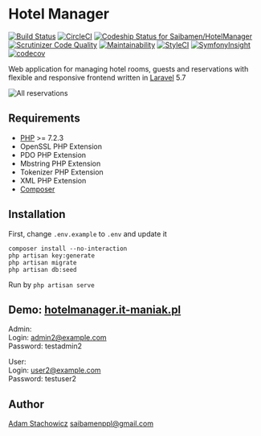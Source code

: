 # Hotel Manager

[![Build Status](https://travis-ci.org/Saibamen/HotelManager.svg)](https://travis-ci.org/Saibamen/HotelManager)
[![CircleCI](https://circleci.com/gh/Saibamen/HotelManager.svg?style=shield)](https://circleci.com/gh/Saibamen/HotelManager)
[![Codeship Status for Saibamen/HotelManager](https://app.codeship.com/projects/4b76fb80-a887-0135-d285-4ac701b81e22/status)](https://app.codeship.com/projects/256229)
[![Scrutinizer Code Quality](https://scrutinizer-ci.com/g/Saibamen/HotelManager/badges/quality-score.png)](https://scrutinizer-ci.com/g/Saibamen/HotelManager/)
[![Maintainability](https://api.codeclimate.com/v1/badges/67e663aaa3bc230a2888/maintainability)](https://codeclimate.com/github/Saibamen/HotelManager/maintainability)
[![StyleCI](https://styleci.io/repos/77186372/shield)](https://styleci.io/repos/77186372)
[![SymfonyInsight](https://insight.symfony.com/projects/37d84994-c778-4373-94f2-a3218c22f96d/mini.svg)](https://insight.symfony.com/projects/37d84994-c778-4373-94f2-a3218c22f96d)
[![codecov](https://codecov.io/gh/Saibamen/HotelManager/branch/master/graph/badge.svg)](https://codecov.io/gh/Saibamen/HotelManager)

Web application for managing hotel rooms, guests and reservations with flexible and responsive frontend written in [Laravel](https://laravel.com) 5.7

![All reservations](github_images/all_reservations.PNG)

## Requirements

* [PHP](http://php.net) >= 7.2.3
* OpenSSL PHP Extension
* PDO PHP Extension
* Mbstring PHP Extension
* Tokenizer PHP Extension
* XML PHP Extension
* [Composer](https://getcomposer.org)

## Installation

First, change `.env.example` to `.env` and update it

```
composer install --no-interaction
php artisan key:generate
php artisan migrate
php artisan db:seed
```

Run by `php artisan serve`

## Demo: [hotelmanager.it-maniak.pl](http://hotelmanager.it-maniak.pl)

Admin:<br />
Login: admin2@example.com<br />
Password: testadmin2

User:<br />
Login: user2@example.com<br />
Password: testuser2

## Author

[Adam Stachowicz](https://github.com/Saibamen) <saibamenppl@gmail.com>
